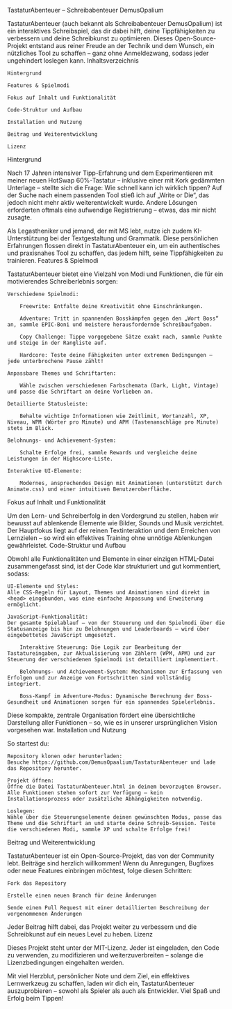 TastaturAbenteuer – Schreibabenteuer DemusOpalium

TastaturAbenteuer (auch bekannt als Schreibabenteuer DemusOpalium) ist ein interaktives Schreibspiel, das dir dabei hilft, deine Tippfähigkeiten zu verbessern und deine Schreibkunst zu optimieren. Dieses Open-Source-Projekt entstand aus reiner Freude an der Technik und dem Wunsch, ein nützliches Tool zu schaffen – ganz ohne Anmeldezwang, sodass jeder ungehindert loslegen kann.
Inhaltsverzeichnis

    Hintergrund

    Features & Spielmodi

    Fokus auf Inhalt und Funktionalität

    Code-Struktur und Aufbau

    Installation und Nutzung

    Beitrag und Weiterentwicklung

    Lizenz

Hintergrund

Nach 17 Jahren intensiver Tipp-Erfahrung und dem Experimentieren mit meiner neuen HotSwap 60%-Tastatur – inklusive einer mit Kork gedämmten Unterlage – stellte sich die Frage: Wie schnell kann ich wirklich tippen? Auf der Suche nach einem passenden Tool stieß ich auf „Write or Die“, das jedoch nicht mehr aktiv weiterentwickelt wurde. Andere Lösungen erforderten oftmals eine aufwendige Registrierung – etwas, das mir nicht zusagte.

Als Legastheniker und jemand, der mit MS lebt, nutze ich zudem KI-Unterstützung bei der Textgestaltung und Grammatik. Diese persönlichen Erfahrungen flossen direkt in TastaturAbenteuer ein, um ein authentisches und praxisnahes Tool zu schaffen, das jedem hilft, seine Tippfähigkeiten zu trainieren.
Features & Spielmodi

TastaturAbenteuer bietet eine Vielzahl von Modi und Funktionen, die für ein motivierendes Schreiberlebnis sorgen:

    Verschiedene Spielmodi:

        Freewrite: Entfalte deine Kreativität ohne Einschränkungen.

        Adventure: Tritt in spannenden Bosskämpfen gegen den „Wort Boss“ an, sammle EPIC-Boni und meistere herausfordernde Schreibaufgaben.

        Copy Challenge: Tippe vorgegebene Sätze exakt nach, sammle Punkte und steige in der Rangliste auf.

        Hardcore: Teste deine Fähigkeiten unter extremen Bedingungen – jede unterbrochene Pause zählt!

    Anpassbare Themes und Schriftarten:

        Wähle zwischen verschiedenen Farbschemata (Dark, Light, Vintage) und passe die Schriftart an deine Vorlieben an.

    Detaillierte Statusleiste:

        Behalte wichtige Informationen wie Zeitlimit, Wortanzahl, XP, Niveau, WPM (Wörter pro Minute) und APM (Tastenanschläge pro Minute) stets im Blick.

    Belohnungs- und Achievement-System:

        Schalte Erfolge frei, sammle Rewards und vergleiche deine Leistungen in der Highscore-Liste.

    Interaktive UI-Elemente:

        Modernes, ansprechendes Design mit Animationen (unterstützt durch Animate.css) und einer intuitiven Benutzeroberfläche.

Fokus auf Inhalt und Funktionalität

Um den Lern- und Schreiberfolg in den Vordergrund zu stellen, haben wir bewusst auf ablenkende Elemente wie Bilder, Sounds und Musik verzichtet. Der Hauptfokus liegt auf der reinen Textinteraktion und dem Erreichen von Lernzielen – so wird ein effektives Training ohne unnötige Ablenkungen gewährleistet.
Code-Struktur und Aufbau

Obwohl alle Funktionalitäten und Elemente in einer einzigen HTML-Datei zusammengefasst sind, ist der Code klar strukturiert und gut kommentiert, sodass:

    UI-Elemente und Styles:
    Alle CSS-Regeln für Layout, Themes und Animationen sind direkt im <head> eingebunden, was eine einfache Anpassung und Erweiterung ermöglicht.

    JavaScript-Funktionalität:
    Der gesamte Spielablauf – von der Steuerung und den Spielmodi über die Statusanzeige bis hin zu Belohnungen und Leaderboards – wird über eingebettetes JavaScript umgesetzt.

        Interaktive Steuerung: Die Logik zur Bearbeitung der Tastatureingaben, zur Aktualisierung von Zählern (WPM, APM) und zur Steuerung der verschiedenen Spielmodi ist detailliert implementiert.

        Belohnungs- und Achievement-System: Mechanismen zur Erfassung von Erfolgen und zur Anzeige von Fortschritten sind vollständig integriert.

        Boss-Kampf im Adventure-Modus: Dynamische Berechnung der Boss-Gesundheit und Animationen sorgen für ein spannendes Spielerlebnis.

Diese kompakte, zentrale Organisation fördert eine übersichtliche Darstellung aller Funktionen – so, wie es in unserer ursprünglichen Vision vorgesehen war.
Installation und Nutzung

So startest du:

    Repository klonen oder herunterladen:
    Besuche https://github.com/DemusOpaalium/TastaturAbenteuer und lade das Repository herunter.

    Projekt öffnen:
    Öffne die Datei TastaturAbenteuer.html in deinem bevorzugten Browser. Alle Funktionen stehen sofort zur Verfügung – kein Installationsprozess oder zusätzliche Abhängigkeiten notwendig.

    Loslegen:
    Wähle über die Steuerungselemente deinen gewünschten Modus, passe das Theme und die Schriftart an und starte deine Schreib-Session. Teste die verschiedenen Modi, sammle XP und schalte Erfolge frei!

Beitrag und Weiterentwicklung

TastaturAbenteuer ist ein Open-Source-Projekt, das von der Community lebt. Beiträge sind herzlich willkommen!
Wenn du Anregungen, Bugfixes oder neue Features einbringen möchtest, folge diesen Schritten:

    Fork das Repository

    Erstelle einen neuen Branch für deine Änderungen

    Sende einen Pull Request mit einer detaillierten Beschreibung der vorgenommenen Änderungen

Jeder Beitrag hilft dabei, das Projekt weiter zu verbessern und die Schreibkunst auf ein neues Level zu heben.
Lizenz

Dieses Projekt steht unter der MIT-Lizenz. Jeder ist eingeladen, den Code zu verwenden, zu modifizieren und weiterzuverbreiten – solange die Lizenzbedingungen eingehalten werden.

Mit viel Herzblut, persönlicher Note und dem Ziel, ein effektives Lernwerkzeug zu schaffen, laden wir dich ein, TastaturAbenteuer auszuprobieren – sowohl als Spieler als auch als Entwickler. Viel Spaß und Erfolg beim Tippen!

